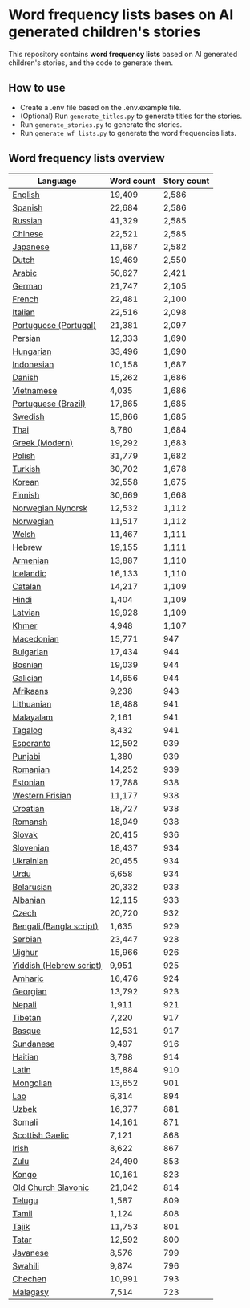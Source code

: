 # Word frequency lists bases on AI generated children's stories

This repository contains **word frequency lists** based on AI generated children's stories, and the code to generate them.

## How to use

- Create a .env file based on the .env.example file.
- (Optional) Run `generate_titles.py` to generate titles for the stories.
- Run `generate_stories.py` to generate the stories.
- Run `generate_wf_lists.py` to generate the word frequencies lists.

## Word frequency lists overview

| Language | Word count | Story count |
| --- | --- | --- |
| [English](wf_lists\wf_list_en.csv) | 19,409 | 2,586 |
| [Spanish](wf_lists\wf_list_es.csv) | 22,684 | 2,586 |
| [Russian](wf_lists\wf_list_ru.csv) | 41,329 | 2,585 |
| [Chinese](wf_lists\wf_list_zh.csv) | 22,521 | 2,585 |
| [Japanese](wf_lists\wf_list_ja.csv) | 11,687 | 2,582 |
| [Dutch](wf_lists\wf_list_nl.csv) | 19,469 | 2,550 |
| [Arabic](wf_lists\wf_list_ar.csv) | 50,627 | 2,421 |
| [German](wf_lists\wf_list_de.csv) | 21,747 | 2,105 |
| [French](wf_lists\wf_list_fr.csv) | 22,481 | 2,100 |
| [Italian](wf_lists\wf_list_it.csv) | 22,516 | 2,098 |
| [Portuguese (Portugal)](wf_lists\wf_list_pt.csv) | 21,381 | 2,097 |
| [Persian](wf_lists\wf_list_fa.csv) | 12,333 | 1,690 |
| [Hungarian](wf_lists\wf_list_hu.csv) | 33,496 | 1,690 |
| [Indonesian](wf_lists\wf_list_id.csv) | 10,158 | 1,687 |
| [Danish](wf_lists\wf_list_da.csv) | 15,262 | 1,686 |
| [Vietnamese](wf_lists\wf_list_vi.csv) | 4,035 | 1,686 |
| [Portuguese (Brazil)](wf_lists\wf_list_pt_br.csv) | 17,865 | 1,685 |
| [Swedish](wf_lists\wf_list_sv.csv) | 15,866 | 1,685 |
| [Thai](wf_lists\wf_list_th.csv) | 8,780 | 1,684 |
| [Greek (Modern)](wf_lists\wf_list_el.csv) | 19,292 | 1,683 |
| [Polish](wf_lists\wf_list_pl.csv) | 31,779 | 1,682 |
| [Turkish](wf_lists\wf_list_tr.csv) | 30,702 | 1,678 |
| [Korean](wf_lists\wf_list_ko.csv) | 32,558 | 1,675 |
| [Finnish](wf_lists\wf_list_fi.csv) | 30,669 | 1,668 |
| [Norwegian Nynorsk](wf_lists\wf_list_nn.csv) | 12,532 | 1,112 |
| [Norwegian](wf_lists\wf_list_no.csv) | 11,517 | 1,112 |
| [Welsh](wf_lists\wf_list_cy.csv) | 11,467 | 1,111 |
| [Hebrew](wf_lists\wf_list_he.csv) | 19,155 | 1,111 |
| [Armenian](wf_lists\wf_list_hy.csv) | 13,887 | 1,110 |
| [Icelandic](wf_lists\wf_list_is.csv) | 16,133 | 1,110 |
| [Catalan](wf_lists\wf_list_ca.csv) | 14,217 | 1,109 |
| [Hindi](wf_lists\wf_list_hi.csv) | 1,404 | 1,109 |
| [Latvian](wf_lists\wf_list_lv.csv) | 19,928 | 1,109 |
| [Khmer](wf_lists\wf_list_km.csv) | 4,948 | 1,107 |
| [Macedonian](wf_lists\wf_list_mk.csv) | 15,771 | 947 |
| [Bulgarian](wf_lists\wf_list_bg.csv) | 17,434 | 944 |
| [Bosnian](wf_lists\wf_list_bs.csv) | 19,039 | 944 |
| [Galician](wf_lists\wf_list_gl.csv) | 14,656 | 944 |
| [Afrikaans](wf_lists\wf_list_af.csv) | 9,238 | 943 |
| [Lithuanian](wf_lists\wf_list_lt.csv) | 18,488 | 941 |
| [Malayalam](wf_lists\wf_list_ml.csv) | 2,161 | 941 |
| [Tagalog](wf_lists\wf_list_tl.csv) | 8,432 | 941 |
| [Esperanto](wf_lists\wf_list_eo.csv) | 12,592 | 939 |
| [Punjabi](wf_lists\wf_list_pa.csv) | 1,380 | 939 |
| [Romanian](wf_lists\wf_list_ro.csv) | 14,252 | 939 |
| [Estonian](wf_lists\wf_list_et.csv) | 17,788 | 938 |
| [Western Frisian](wf_lists\wf_list_fy.csv) | 11,177 | 938 |
| [Croatian](wf_lists\wf_list_hr.csv) | 18,727 | 938 |
| [Romansh](wf_lists\wf_list_rm.csv) | 18,949 | 938 |
| [Slovak](wf_lists\wf_list_sk.csv) | 20,415 | 936 |
| [Slovenian](wf_lists\wf_list_sl.csv) | 18,437 | 934 |
| [Ukrainian](wf_lists\wf_list_uk.csv) | 20,455 | 934 |
| [Urdu](wf_lists\wf_list_ur.csv) | 6,658 | 934 |
| [Belarusian](wf_lists\wf_list_be.csv) | 20,332 | 933 |
| [Albanian](wf_lists\wf_list_sq.csv) | 12,115 | 933 |
| [Czech](wf_lists\wf_list_cs.csv) | 20,720 | 932 |
| [Bengali (Bangla script)](wf_lists\wf_list_bn.csv) | 1,635 | 929 |
| [Serbian](wf_lists\wf_list_sr.csv) | 23,447 | 928 |
| [Uighur](wf_lists\wf_list_ug.csv) | 15,966 | 926 |
| [Yiddish (Hebrew script)](wf_lists\wf_list_yi.csv) | 9,951 | 925 |
| [Amharic](wf_lists\wf_list_am.csv) | 16,476 | 924 |
| [Georgian](wf_lists\wf_list_ka.csv) | 13,792 | 923 |
| [Nepali](wf_lists\wf_list_ne.csv) | 1,911 | 921 |
| [Tibetan](wf_lists\wf_list_bo.csv) | 7,220 | 917 |
| [Basque](wf_lists\wf_list_eu.csv) | 12,531 | 917 |
| [Sundanese](wf_lists\wf_list_su.csv) | 9,497 | 916 |
| [Haitian](wf_lists\wf_list_ht.csv) | 3,798 | 914 |
| [Latin](wf_lists\wf_list_la.csv) | 15,884 | 910 |
| [Mongolian](wf_lists\wf_list_mn.csv) | 13,652 | 901 |
| [Lao](wf_lists\wf_list_lo.csv) | 6,314 | 894 |
| [Uzbek](wf_lists\wf_list_uz.csv) | 16,377 | 881 |
| [Somali](wf_lists\wf_list_so.csv) | 14,161 | 871 |
| [Scottish Gaelic](wf_lists\wf_list_gd.csv) | 7,121 | 868 |
| [Irish](wf_lists\wf_list_ga.csv) | 8,622 | 867 |
| [Zulu](wf_lists\wf_list_zu.csv) | 24,490 | 853 |
| [Kongo](wf_lists\wf_list_kg.csv) | 10,161 | 823 |
| [Old Church Slavonic](wf_lists\wf_list_cu.csv) | 21,042 | 814 |
| [Telugu](wf_lists\wf_list_te.csv) | 1,587 | 809 |
| [Tamil](wf_lists\wf_list_ta.csv) | 1,124 | 808 |
| [Tajik](wf_lists\wf_list_tg.csv) | 11,753 | 801 |
| [Tatar](wf_lists\wf_list_tt.csv) | 12,592 | 800 |
| [Javanese](wf_lists\wf_list_jv.csv) | 8,576 | 799 |
| [Swahili](wf_lists\wf_list_sw.csv) | 9,874 | 796 |
| [Chechen](wf_lists\wf_list_ce.csv) | 10,991 | 793 |
| [Malagasy](wf_lists\wf_list_mg.csv) | 7,514 | 723 |
